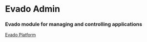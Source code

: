 # Evado Admin

### Evado module for managing and controlling applications

[Evado Platform](https://github.com/mkhorin/evado)